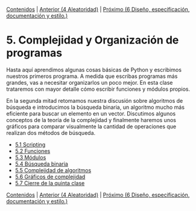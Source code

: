 [Contenidos](../Contenidos.md) \| [Anterior (4 Aleatoridad)](../04_Random_Plt_Dbg/00_Resumen.md) \| [Próximo (6 Diseño, especificación, documentación y estilo.)](../06_Plt_Especificacion_y_Documentacion/00_Resumen.md)

# 5. Complejidad y Organización de programas

Hasta aquí aprendimos algunas cosas básicas de Python y escribimos nuestros primeros programa. A medida que escribas programas más grandes, vas a necesitar organizarlos un poco mejor. En esta clase trataremos con mayor detalle cómo escribir funciones y módulos propios.

En la segunda mitad retomamos nuestra discusión sobre algoritmos de búsqueda e introducimos la búsqueda binaria, un algoritmo mucho más eficiente para buscar un elemento en un vector. Discutimos algunos conceptos de la teoría de la complejidad y finalmente haremos unos gráficos para comparar visualmente la cantidad de operaciones que realizan dos métodos de búsqueda. 




* [5.1 Scripting](01_Scripts.md)
* [5.2 Funciones](02_Funciones.md)
* [5.3 Módulos](03_Modulos.md)
* [5.4 Búsqueda binaria](04_BusqBinaria.md)
* [5.5 Complejidad de algoritmos](05_Complejidad.md)
* [5.6 Gráficos de complejidad](06_gráficos_de_complejidad.md)
* [5.7 Cierre de la quinta clase](07_Cierre.md)


[Contenidos](../Contenidos.md) \| [Anterior (4 Aleatoridad)](../04_Random_Plt_Dbg/00_Resumen.md) \| [Próximo (6 Diseño, especificación, documentación y estilo.)](../06_Plt_Especificacion_y_Documentacion/00_Resumen.md)
